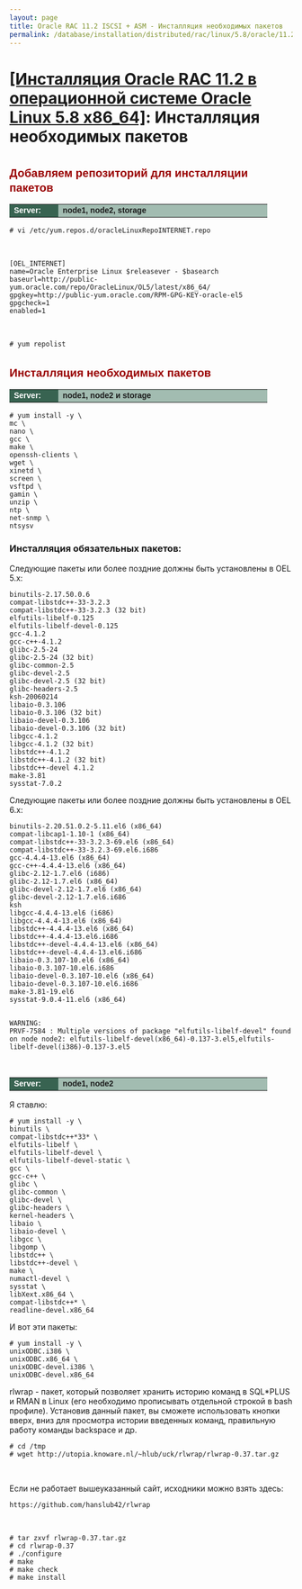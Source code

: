 ```yaml
---
layout: page
title: Oracle RAC 11.2 ISCSI + ASM - Инсталляция необходимых пакетов
permalink: /database/installation/distributed/rac/linux/5.8/oracle/11.2/install-mandatory-packages/
---
```


# <a href="/database/installation/distributed/rac/linux/5.8/oracle/11.2/">[Инсталляция Oracle RAC 11.2 в операционной системе Oracle Linux 5.8 x86_64]</a>: Инсталляция необходимых пакетов

<br/>

<span style="font-size: 20px; text-align: left; line-height: 130%; font-family: Arial,Helvetica,sans-serif; color: rgb(153, 0, 0);">
<strong>Добавляем репозиторий для инсталляции пакетов</strong></span>

<table cellpadding="4" cellspacing="2" align="center" border="0" width="100%">
<tr>
<td style="color: rgb(255, 255, 255);" bgcolor="#386351" width="14%"><span style="font-family: Arial,Helvetica,sans-serif; font-size: 14px;"><strong>Server:</strong></span></td>
<td height="20" bgcolor="#a2bcb1" width="60%"><span style="font-family: Arial,Helvetica,sans-serif; font-size: 14px;"><strong>node1, node2, storage</strong></span></td>
</tr>

</table>

    # vi /etc/yum.repos.d/oracleLinuxRepoINTERNET.repo

<br/>

    [OEL_INTERNET]
    name=Oracle Enterprise Linux $releasever - $basearch
    baseurl=http://public-yum.oracle.com/repo/OracleLinux/OL5/latest/x86_64/
    gpgkey=http://public-yum.oracle.com/RPM-GPG-KEY-oracle-el5
    gpgcheck=1
    enabled=1

<br/>

    # yum repolist

<br/>

<span style="font-size: 20px; text-align: left; line-height: 130%; font-family: Arial,Helvetica,sans-serif; color: rgb(153, 0, 0);">
<strong>Инсталляция необходимых пакетов</strong></span>

<table cellpadding="4" cellspacing="2" align="center" border="0" width="100%">

<tr>
<td style="color: rgb(255, 255, 255);" bgcolor="#386351" width="14%"><span style="font-family: Arial,Helvetica,sans-serif; font-size: 14px;"><strong>Server:</strong></span></td>
<td height="20" bgcolor="#a2bcb1" width="60%"><span style="font-family: Arial,Helvetica,sans-serif; font-size: 14px;"><strong>node1, node2 и storage</strong></span></td>
</tr>

</table>

    # yum install -y \
    mc \
    nano \
    gcc \
    make \
    openssh-clients \
    wget \
    xinetd \
    screen \
    vsftpd \
    gamin \
    unzip \
    ntp \
    net-snmp \
    ntsysv

### Инсталляция обязательных пакетов:

Следующие пакеты или более поздние должны быть установлены в OEL 5.x:

    binutils-2.17.50.0.6
    compat-libstdc++-33-3.2.3
    compat-libstdc++-33-3.2.3 (32 bit)
    elfutils-libelf-0.125
    elfutils-libelf-devel-0.125
    gcc-4.1.2
    gcc-c++-4.1.2
    glibc-2.5-24
    glibc-2.5-24 (32 bit)
    glibc-common-2.5
    glibc-devel-2.5
    glibc-devel-2.5 (32 bit)
    glibc-headers-2.5
    ksh-20060214
    libaio-0.3.106
    libaio-0.3.106 (32 bit)
    libaio-devel-0.3.106
    libaio-devel-0.3.106 (32 bit)
    libgcc-4.1.2
    libgcc-4.1.2 (32 bit)
    libstdc++-4.1.2
    libstdc++-4.1.2 (32 bit)
    libstdc++-devel 4.1.2
    make-3.81
    sysstat-7.0.2

Следующие пакеты или более поздние должны быть установлены в OEL 6.x:

    binutils-2.20.51.0.2-5.11.el6 (x86_64)
    compat-libcap1-1.10-1 (x86_64)
    compat-libstdc++-33-3.2.3-69.el6 (x86_64)
    compat-libstdc++-33-3.2.3-69.el6.i686
    gcc-4.4.4-13.el6 (x86_64)
    gcc-c++-4.4.4-13.el6 (x86_64)
    glibc-2.12-1.7.el6 (i686)
    glibc-2.12-1.7.el6 (x86_64)
    glibc-devel-2.12-1.7.el6 (x86_64)
    glibc-devel-2.12-1.7.el6.i686
    ksh
    libgcc-4.4.4-13.el6 (i686)
    libgcc-4.4.4-13.el6 (x86_64)
    libstdc++-4.4.4-13.el6 (x86_64)
    libstdc++-4.4.4-13.el6.i686
    libstdc++-devel-4.4.4-13.el6 (x86_64)
    libstdc++-devel-4.4.4-13.el6.i686
    libaio-0.3.107-10.el6 (x86_64)
    libaio-0.3.107-10.el6.i686
    libaio-devel-0.3.107-10.el6 (x86_64)
    libaio-devel-0.3.107-10.el6.i686
    make-3.81-19.el6
    sysstat-9.0.4-11.el6 (x86_64)


    WARNING:
    PRVF-7584 : Multiple versions of package "elfutils-libelf-devel" found on node node2: elfutils-libelf-devel(x86_64)-0.137-3.el5,elfutils-libelf-devel(i386)-0.137-3.el5

<br/>

<table cellpadding="4" cellspacing="2" align="center" border="0" width="100%">

<tr>
<td style="color: rgb(255, 255, 255);" bgcolor="#386351" width="14%"><span style="font-family: Arial,Helvetica,sans-serif; font-size: 14px;"><strong>Server:</strong></span></td>
<td height="20" bgcolor="#a2bcb1" width="60%"><span style="font-family: Arial,Helvetica,sans-serif; font-size: 14px;"><strong>node1, node2</strong></span></td>
</tr>

</table>

Я ставлю:

    # yum install -y \
    binutils \
    compat-libstdc++*33* \
    elfutils-libelf \
    elfutils-libelf-devel \
    elfutils-libelf-devel-static \
    gcc \
    gcc-c++ \
    glibc \
    glibc-common \
    glibc-devel \
    glibc-headers \
    kernel-headers \
    libaio \
    libaio-devel \
    libgcc \
    libgomp \
    libstdc++ \
    libstdc++-devel \
    make \
    numactl-devel \
    sysstat \
    libXext.x86_64 \
    compat-libstdc++* \
    readline-devel.x86_64

И вот эти пакеты:

    # yum install -y \
    unixODBC.i386 \
    unixODBC.x86_64 \
    unixODBC-devel.i386 \
    unixODBC-devel.x86_64

rlwrap - пакет, который позволяет хранить историю команд в SQL\*PLUS и RMAN в Linux (его необходимо прописывать отдельной строкой в bash профиле). Установив данный пакет, вы сможете использовать кнопки вверх, вниз для просмотра истории введенных команд, правильную работу команды backspace и др.

    # cd /tmp
    # wget http://utopia.knoware.nl/~hlub/uck/rlwrap/rlwrap-0.37.tar.gz

<br/>

Если не работает вышеуказанный сайт, исходники можно взять здесь:

    https://github.com/hanslub42/rlwrap

<br/>

    # tar zxvf rlwrap-0.37.tar.gz
    # cd rlwrap-0.37
    # ./configure
    # make
    # make check
    # make install
